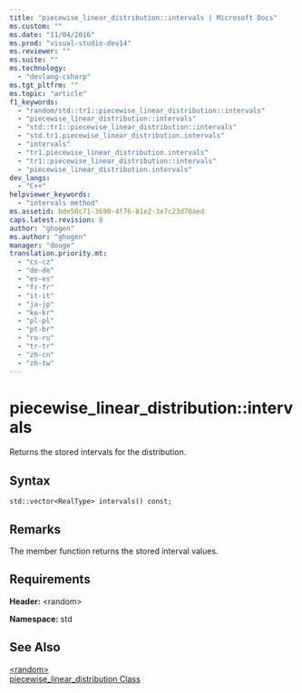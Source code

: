 ```yaml
---
title: "piecewise_linear_distribution::intervals | Microsoft Docs"
ms.custom: ""
ms.date: "11/04/2016"
ms.prod: "visual-studio-dev14"
ms.reviewer: ""
ms.suite: ""
ms.technology: 
  - "devlang-csharp"
ms.tgt_pltfrm: ""
ms.topic: "article"
f1_keywords: 
  - "random/std::tr1::piecewise_linear_distribution::intervals"
  - "piecewise_linear_distribution::intervals"
  - "std::tr1::piecewise_linear_distribution::intervals"
  - "std.tr1.piecewise_linear_distribution.intervals"
  - "intervals"
  - "tr1.piecewise_linear_distribution.intervals"
  - "tr1::piecewise_linear_distribution::intervals"
  - "piecewise_linear_distribution.intervals"
dev_langs: 
  - "C++"
helpviewer_keywords: 
  - "intervals method"
ms.assetid: bde50c71-3690-4f76-81e2-3e7c23d70aed
caps.latest.revision: 8
author: "ghogen"
ms.author: "ghogen"
manager: "douge"
translation.priority.mt: 
  - "cs-cz"
  - "de-de"
  - "es-es"
  - "fr-fr"
  - "it-it"
  - "ja-jp"
  - "ko-kr"
  - "pl-pl"
  - "pt-br"
  - "ru-ru"
  - "tr-tr"
  - "zh-cn"
  - "zh-tw"
---
```

# piecewise_linear_distribution::intervals
Returns the stored intervals for the distribution.  
  
## Syntax  
  
```  
std::vector<RealType> intervals() const;  
```  
  
## Remarks  
 The member function returns the stored interval values.  
  
## Requirements  
 **Header:** \<random>  
  
 **Namespace:** std  
  
## See Also  
 [\<random>](http://msdn.microsoft.com/en-us/Library/60afc25c-b162-4811-97c1-1b65398d4c57)   
 [piecewise_linear_distribution Class](/visual-cpp/standard-library/piecewise-linear-distribution-class)